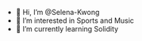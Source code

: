 - 👋 Hi, I’m @Selena-Kwong
- 👀 I’m interested in Sports and Music
- 🌱 I’m currently learning Solidity
<!---
Selena-Kwong/Selena-Kwong is a ✨ special ✨ repository because its `README.md` (this file) appears on your GitHub profile.
You can click the Preview link to take a look at your changes.
--->
